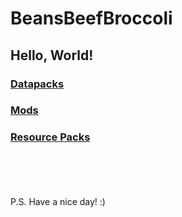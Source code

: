 # BeansBeefBroccoli

## Hello, World!

### [Datapacks](Datapacks)

### [Mods](Mods)

### [Resource Packs](Resource-Packs)
\
\
\
\
P.S.
Have a nice day! :)
